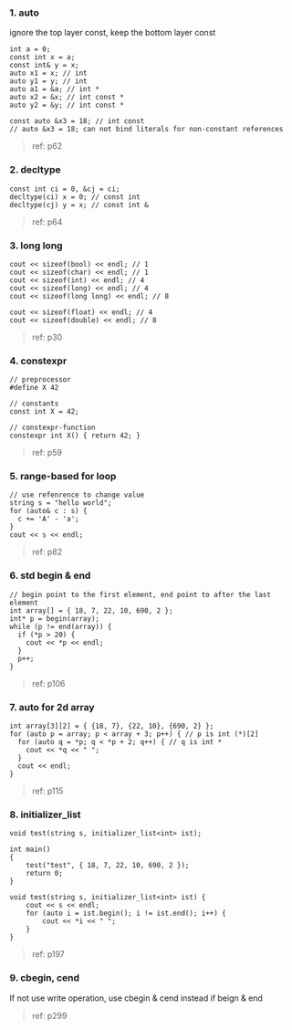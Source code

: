 ### 1. auto
ignore the top layer const, keep the bottom layer const
```
int a = 0;
const int x = a; 
const int& y = x; 
auto x1 = x; // int
auto y1 = y; // int
auto a1 = &a; // int *
auto x2 = &x; // int const *
auto y2 = &y; // int const *

const auto &x3 = 18; // int const
// auto &x3 = 18; can not bind literals for non-constant references
```
> ref: p62

### 2. decltype
```
const int ci = 0, &cj = ci;
decltype(ci) x = 0; // const int
decltype(cj) y = x; // const int &
```
> ref: p64

### 3. long long
```
cout << sizeof(bool) << endl; // 1
cout << sizeof(char) << endl; // 1
cout << sizeof(int) << endl; // 4
cout << sizeof(long) << endl; // 4
cout << sizeof(long long) << endl; // 8

cout << sizeof(float) << endl; // 4
cout << sizeof(double) << endl; // 8
```
> ref: p30

### 4. constexpr
```
// preprocessor
#define X 42

// constants
const int X = 42;

// constexpr-function
constexpr int X() { return 42; }
```
> ref: p59

### 5. range-based for loop
```
// use refenrence to change value
string s = "hello world";
for (auto& c : s) {
  c += 'A' - 'a';
}
cout << s << endl;
```
> ref: p82

### 6. std begin & end
```
// begin point to the first element, end point to after the last element
int array[] = { 18, 7, 22, 10, 690, 2 };
int* p = begin(array);
while (p != end(array)) {
  if (*p > 20) {
    cout << *p << endl;
  }
  p++;
}
```
> ref: p106

### 7. auto for 2d array
```
int array[3][2] = { {18, 7}, {22, 10}, {690, 2} };
for (auto p = array; p < array + 3; p++) { // p is int (*)[2]
  for (auto q = *p; q < *p + 2; q++) { // q is int *
    cout << *q << " ";  
  }
  cout << endl;
}
```
> ref: p115

### 8. initializer_list

```
void test(string s, initializer_list<int> ist);

int main()
{
	test("test", { 18, 7, 22, 10, 690, 2 });
    return 0;
}

void test(string s, initializer_list<int> ist) {
	cout << s << endl;
	for (auto i = ist.begin(); i != ist.end(); i++) {
		cout << *i << " ";
	}
} 
```
> ref: p197


### 9. cbegin, cend
If not use write operation, use cbegin & cend instead if beign & end
> ref: p299
